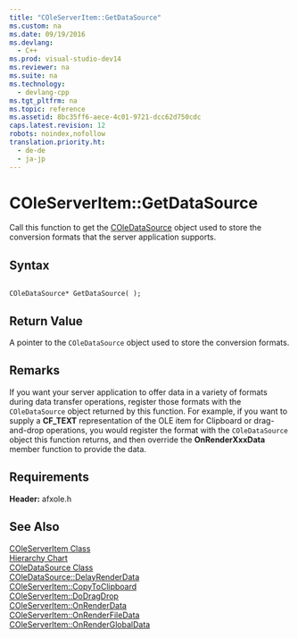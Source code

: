 ```yaml
---
title: "COleServerItem::GetDataSource"
ms.custom: na
ms.date: 09/19/2016
ms.devlang: 
  - C++
ms.prod: visual-studio-dev14
ms.reviewer: na
ms.suite: na
ms.technology: 
  - devlang-cpp
ms.tgt_pltfrm: na
ms.topic: reference
ms.assetid: 8bc35ff6-aece-4c01-9721-dcc62d750cdc
caps.latest.revision: 12
robots: noindex,nofollow
translation.priority.ht: 
  - de-de
  - ja-jp
---
```

# COleServerItem::GetDataSource
Call this function to get the [COleDataSource](../Topic/COleDataSource%20Class.md) object used to store the conversion formats that the server application supports.  
  
## Syntax  
  
```  
  
COleDataSource* GetDataSource( );   
```  
  
## Return Value  
 A pointer to the `COleDataSource` object used to store the conversion formats.  
  
## Remarks  
 If you want your server application to offer data in a variety of formats during data transfer operations, register those formats with the `COleDataSource` object returned by this function. For example, if you want to supply a **CF_TEXT** representation of the OLE item for Clipboard or drag-and-drop operations, you would register the format with the `COleDataSource` object this function returns, and then override the **OnRenderXxxData** member function to provide the data.  
  
## Requirements  
 **Header:** afxole.h  
  
## See Also  
 [COleServerItem Class](../vs140/COleServerItem-Class.md)   
 [Hierarchy Chart](../vs140/Hierarchy-Chart.md)   
 [COleDataSource Class](../Topic/COleDataSource%20Class.md)   
 [COleDataSource::DelayRenderData](../vs140/COleDataSource--DelayRenderData.md)   
 [COleServerItem::CopyToClipboard](../vs140/COleServerItem--CopyToClipboard.md)   
 [COleServerItem::DoDragDrop](../vs140/COleServerItem--DoDragDrop.md)   
 [COleServerItem::OnRenderData](../vs140/COleServerItem--OnRenderData.md)   
 [COleServerItem::OnRenderFileData](../vs140/COleServerItem--OnRenderFileData.md)   
 [COleServerItem::OnRenderGlobalData](../vs140/COleServerItem--OnRenderGlobalData.md)